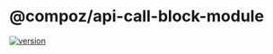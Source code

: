 # @compoz/api-call-block-module

[![version](https://img.shields.io/npm/v/@compoz/api-call-block-module.svg?style=flat-square)](https://www.npmjs.com/package/@compoz/api-call-block-module)
